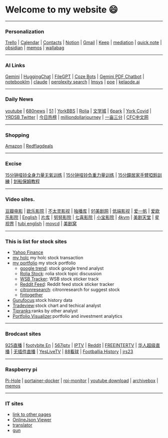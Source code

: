 # Welcome to my website :smile:

---

### Personalization

[Trello](https://trello.com/b/00SLW24Z/home) | [Calendar](https://calendar.google.com/calendar/u/0/r) | [Contacts](https://contacts.google.com/label/35d2759d0fe170f9) | [Notion](https://www.notion.so/Getting-Started-b53eeec53cb7450790a95fb513e279e2) | [Gmail](https://mail.google.com/mail/u/0/#inbox) | [Keep](https://keep.google.com/) | [mediation](https://macsymwang.github.io/mediation-doc/) |
[quick note](https://laverna.cc/app/#notes) | [obsidian](https://macsymgit.github.io/obsidian/) | [memos](https://memos.iflugirl.duckdns.org/) | [wallabag](https://wallabag.iflugirl.duckdns.org/) 

---
### AI Links

[Gemini](https://gemini-pro-chat-psi-sandy.vercel.app/) | [HuggingChat](https://huggingface.co/chat/assistants) | [FileGPT](https://filegpt.app/chat) | [Coze Bots](https://www.coze.com/space/7317451347102547973/bot) | [Gemini PDF Chatbot](https://gmultichat.streamlit.app/) | [notebooklm](https://notebooklm.google.com/) | [claude](https://claude.ai/chats) |
[perplexity search](https://www.perplexity.ai/) | [lmsys](https://arena.lmsys.org/) | [poe](https://poe.com/) | [kelaode.ai](https://kelaode.ai/)

---

### Daily News

[youtube](https://www.youtube.com) | [680news](https://www.680news.com/) | [51](https://www.51.ca/) | [YorkBBS](https://forum.yorkbbs.ca/) | 
[Rolia](https://www.rolia.net/zh/list.php?f=0) | [文学城](https://www.wenxuecity.com/) | [6park](https://www.6park.com/ca.shtml) | [York Covid](https://www.york.ca/covid19vaccine) | 
[YRDSB Twitter](https://twitter.com/YRDSB) | [今日热榜](https://tophub.today/)  | [milliondollarjourney](https://milliondollarjourney.com/) | [一亩三分](https://www.1point3acres.com/bbs/forum.php?mod=guide&view=digest) | [CFC中文网](https://comefromchina.com)
 
---

### Shopping

[Amazon](https://www.amazon.ca/) | [Redflagdeals](https://forums.redflagdeals.com/hot-deals-f9/) 

---

### Excise

[15分钟哑铃全身力量无氧训练](https://www.youtube.com/watch?v=KM_zfsnQJTw) | [15分钟哑铃负重力量训练](https://www.youtube.com/watch?v=ym-80ax8_rw) | [15分鐘居家手臂啞鈴訓練](https://www.youtube.com/watch?v=fDyLXdGknWk) | [划船保姆教程](https://www.youtube.com/watch?v=VU1qNik0V2U)

---

### Video sites.

[豆瓣电影](https://movie.douban.com/) |
[欧乐影院](https://www.olevod.com/) | [不太灵影视](https://www.2bt0.com/) | [独播库](https://www.duboku.tv/) | [91美剧网](https://91mjw.tv/) | [低端影视](https://ddrk.me/) | [爱一帆](https://www.iyf.tv/) | [爱欧乐影院](https://www.iole.tv/) | [English](https://hdtoday.cc/) | [片库](https://www.pkmp4.com/) | 
[努努影院](https://nnyy.in/) | [七喜影院](https://www.7xi.tv/) | [小宝影院](https://xiaobaotv.net) | [4kvm](https://www.4kvm.net/) | [美剧天堂](https://www.meijutt.cc/) | [星视界](https://www.histar.tv/) | [tubi english](https://tubitv.com/home) | [movcd](https://movcd.com/) | [美剧窝](https://www.mjwo.net/)

---

### This is list for stock sites

* [Yahoo Finance](https://ca.finance.yahoo.com/)
* [my holc](https://docs.google.com/spreadsheets/d/1DSD3eYB9M3NYG5TTIgorAcWtT3VMjI-xm9WxgbEUPZU/edit#gid=0) my holc stock transaction
* [my portfolio](https://docs.google.com/spreadsheets/d/1J0dxR7FnDglbfUY21c2Add2Xr9aMqchRZ_TiszZwQ_Q/edit#gid=1896952054) my stock portfolio
    * [google trend](https://colab.research.google.com/drive/15AlLYUhbrO98MN6obyXhP3Fq5W0Ah97d): stock google trend analyst
    * [Rolia Stock](https://www.rolia.net/zh/list.php?fu=1&f=43): rolia stock topic discussion
    * [WSB Tracker](https://swaggystocks.com/dashboard/wallstreetbets/ticker-sentiment): WSB stock sticker track
    * [Reddit Feed](https://dayminer.herokuapp.com/): Reddit feed stock sticker tracker
    * [citronresearch](https://citronresearch.com/): citronresearch for suggest stock
    * [fintogether](https://fintogether.com/admin/dashboard)
* [Gurufocus](https://www.gurufocus.cn/):stock history data   
* [Tradeview](https://www.tradingview.com/ideas/tradeview/):stock chart and techical analyst
* [Tipranks](https://www.tipranks.com/):ranks by other analyst
* [Portfolio Visualizer](https://www.portfoliovisualizer.com/):portfolio and investment analytics 

---

### Brodcast sites
[925直播](http://www.925.tv/)  | [footybite En](https://footybite.to/) | [567iptv](http://www.567iptv.com/) | [IPTV](https://github.com/iptv-org/iptv) | 
[Reddit](https://soccerlive.app/) | [FREEINTERTV](http://www.freeintertv.com/) | [华人超级直播](https://www.chaojizhibo.net/Sports/cctv5.html) | [无插件直播](https://wcjzb.tv/) |  [YesLiveTV](https://yeslivetv.com/) | [88看球](http://www.88kanqiu.me/)
| [Footballia History](https://footballia.eu/) | [jrs23](http://www.jrs23.com/)

---
### Raspberry pi
[Pi-Hole](http://192.168.0.189/admin/) | [portainer-docker](http://192.168.0.189:9000/#!/1/docker/dashboard) | [rpi-monitor](http://192.168.0.189:8888/) | 
[youtube download](http://192.168.0.189:8998/#/home) | [archivebox](http://192.168.0.189:8000/) | [memos](http://192.168.0.189:5230/)

---

### IT sites

* [link to other pages](./notes.md)
* [OnlineJson Viewer](http://jsonviewer.stack.hu/)
* [translator](https://www.deepl.com/translator)
* [gun](./notes/gun.md)
